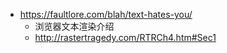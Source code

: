 - https://faultlore.com/blah/text-hates-you/
	- 浏览器文本渲染介绍
	- http://rastertragedy.com/RTRCh4.htm#Sec1